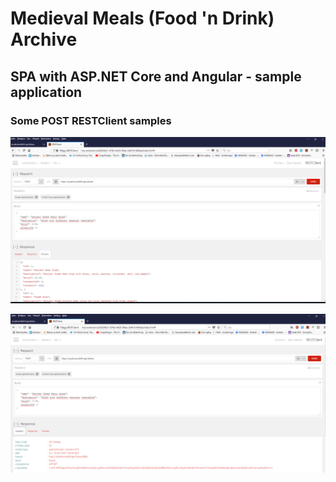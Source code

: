 # Medieval Meals (Food 'n Drink) Archive
## SPA with ASP.NET Core and Angular - sample application

### Some POST RESTClient samples

![Create #1](https://github.com/feiro/MedievalMealsArchive/blob/master/Screenshot-Images/1-POST-Create-1.PNG)

![Create #2](https://github.com/feiro/MedievalMealsArchive/blob/master/Screenshot-Images/2-POST-Create-2.PNG)


